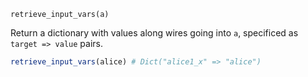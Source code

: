 ```
retrieve_input_vars(a)
```

Return a dictionary with values along wires going into `a`, specificed as `target => value` pairs.

```julia
retrieve_input_vars(alice) # Dict("alice1_x" => "alice")
```
